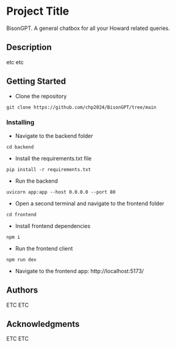 # Project Title

BisonGPT. A general chatbox for all your Howard related queries.

## Description

etc etc

## Getting Started

- Clone the repository

```
git clone https://github.com/chp2024/BisonGPT/tree/main
```

### Installing

- Navigate to the backend folder

```
cd backend
```

- Install the requirements.txt file

```
pip install -r requirements.txt
```

- Run the backend

```
uvicorn app:app --host 0.0.0.0 --port 80
```

- Open a second terminal and navigate to the frontend folder

```
cd frontend
```

- Install frontend dependencies

```
npm i
```

- Run the frontend client

```
npm run dev
```

- Navigate to the frontend app: http://localhost:5173/

## Authors

ETC ETC

## Acknowledgments

ETC ETC
